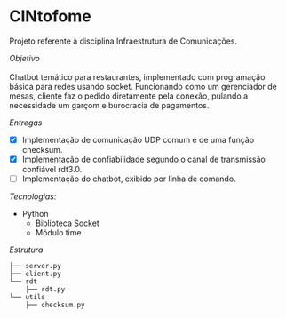 # CINtofome
Projeto referente à disciplina Infraestrutura de Comunicações.

*Objetivo* \
\
Chatbot temático para restaurantes, implementado com programação básica para redes usando socket. Funcionando como um gerenciador de mesas, cliente faz o pedido diretamente pela conexão, pulando a necessidade um garçom e burocracia de pagamentos.

*Entregas*
- [X] Implementação de comunicação UDP comum e de uma função checksum.
- [X] Implementação de confiabilidade segundo o canal de transmissão confiável rdt3.0.
- [ ] Implementação do chatbot, exibido por linha de comando.

*Tecnologias:*
- Python
  - Biblioteca Socket
  - Módulo time

*Estrutura*
```
├── server.py
├── client.py
└── rdt
    ├── rdt.py
└── utils
    ├── checksum.py
```